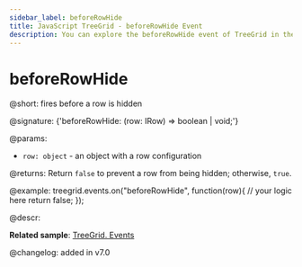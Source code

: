 ```yaml
---
sidebar_label: beforeRowHide
title: JavaScript TreeGrid - beforeRowHide Event 
description: You can explore the beforeRowHide event of TreeGrid in the documentation of the DHTMLX JavaScript UI library. Browse developer guides and API reference, try out code examples and live demos, and download a free 30-day evaluation version of DHTMLX Suite 7.
---
```


# beforeRowHide

@short: fires before a row is hidden

@signature: {'beforeRowHide: (row: IRow) => boolean | void;'}

@params:
- `row: object` - an object with a row configuration

@returns:
Return `false` to prevent a row from being hidden; otherwise, `true`.

@example:
treegrid.events.on("beforeRowHide", function(row){
    // your logic here
    return false;
});

@descr:

**Related sample**: [TreeGrid. Events](https://snippet.dhtmlx.com/sgwnxshe)

@changelog: added in v7.0